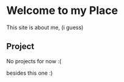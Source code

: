 # Welcome to my Place 

This site is about me, (i guess)

## Project

No projects for now :(

besides this one :)

